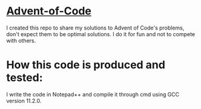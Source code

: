 # [Advent-of-Code](https://adventofcode.com/)
I created this repo to share my solutions to Advent of Code's problems, don't expect them to be optimal solutions. I do it for fun and not to compete with others.
# How this code is produced and tested:
I write the code in Notepad++ and compile it through cmd using GCC version 11.2.0.
